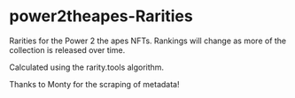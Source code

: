 # power2theapes-Rarities
Rarities for the Power 2 the apes NFTs. Rankings will change as more of the collection is released over time.

Calculated using the rarity.tools algorithm.

Thanks to Monty for the scraping of metadata!

